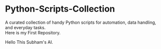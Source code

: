 # Python-Scripts-Collection
A curated collection of handy Python scripts for automation, data handling, and everyday tasks.
<br>
Here is my First Repository.

Hello This Subham's AI.
